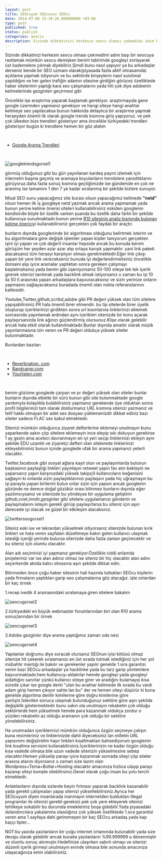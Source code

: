 ```yaml
---
layout: post
title: SEOcuyum SEOcusun SEOcu
date: 2014-07-08 15:39:26.000000000 +03:00
type: post
published: true
status: publish
categories: analiz
description: Sizinde dikkatinizi herkesin seocu olması çekmedimi adım başı bir seocuya rastlamak mümkün seocu demişken benim tabirimde googleyi zorlayarak
---
```


Sizinde dikkatinizi herkesin seocu olması çekmedimi adım başı bir seocuya rastlamak mümkün seocu demişken benim tabirimde googleyi zorlayarak üst kademelere çıkmak diyebiliriz.Şimdi bunu nasıl yapıyor ya bu arkadaşlar derseniz bende bir SEO uzmanı olarak(piyasada fazla aktif olmasamda) açıklama yapmak istiyorum ve bu sektörde birşeylerin nasıl suistimal yapıldığını ve her gelen trafiğin adamın sitesine girdiğini görücez özelliklede haber sitelerinin yaptığı kara seo çalışmalarını yada hiti çok diye adobenin kelimelerinde gezginleri geçirmesi gibi

Öncelikle işe araştırma yaparak başlamak gerekiyor. araştırmayıda gene google üzerinden yapmanız gerekiyor ve hangi siteye hangi anahtar kelimeye seo yapılacaksa bunun hakkında detaylıca bir araştırma yapmak herşeyden önemli ilk olarak google trends kısmına giriş yapıyoruz. ve pek çok ülkeden bize trendleri gösteriyor ama öncelikle türkiyedeki trendleri gösteriyor bugün ki trendlere hemen bir göz atalım

&nbsp;

- [Google Arama Trendleri](https://www.google.com.tr/trends/)

&nbsp;

![googletrendsgorsel1](/assets/googletrendsgorsel1.png)

görmüş olduğunuz gibi bu gün yayınlanan kardeş payını izlemek için internetin başına geçmiş ve aramaya koyulanların trendslere yansıttıklarını görüyoruz.daha fazla sonuç kısmına geçtiğimizde ise gündemde en çok ne aranmış ise tamamını 1 den 7 ye kadar sıralanmış bir şekilde bizlere sunuyor.

Misal SEO sunu yapacağımız site burası olsun yapacağımız kelimede **"netd"** olsun hemen ilk iş googleye netd yazmak ancak arama yapmamak yada bunun yerine kelime önerisi siteleri kullanabilirsiniz eskiden googlenin kendisinde böyle bir özellik varken şuanda bu özellik daha farklı bir şekilde kullanıcıya sunulmaktadır.bunun yerine [R10 sitesinin analiz kısmında bulunan kelime önerici](http://analiz.r10.net/kelime-onerici/)yi kullanabilirsiniz gerçekten çok faydalı bir araçtır.

bunların dışında googleninde bir algoritması olduğunu belirtmek isterim ve bu algoritmalara göre değişik işlemler yapan kişiler tanıyorum gerçekten işini iyi yapan ve çok değerli insanlar hepside ancak bu konuda benim görüşüm her şeyden azar azar alıp ortaya karışık yapmaktır. yani link paketi alacaksanız tüm herşeyi karşılıyor olması gerekmektedir.Eğer link çıkışı yapan bir yere link verecekseniz bunuda iyi değerlendirmelisiniz öncelikle domaini alıp iyice aramalar yaptıktan sonra gereken çalışmayı başlatmalısınız.yada benim gibi üşeniyorsanız 50-100 siteye tek tek içerik girerek sitenizi tanıtmak yada backlink almak istiyorsanız o zaman bu işi 10 ila 50 tl arasında yapan arkadaşlara başvuracaksınız ve sizin yerinize onların yapmasını sağlayacaksınız buradada önemli olan nokta referanslarının kalitesidir.

Youtube,Twitter,github,scribd,adobe gibi PR değeri yüksek olan tüm sitelere yapışabilirsiniz.PR hala önemli birer etmendir. bu tip sitelerde birer üyelik oluşturup içeriklerinizi girdikten sonra url kısımlarına linklerinizi eklemek sonrasında yayınlamak ardından aynı içerikleri sitenizde bir konu açarak paylaşırsanızda link ağınızı güçlendirmiş olursunuz.Klişe olarak gelebilir ancak hala etkili olarak kullanılmaktadır.Bunlar dışında amatör olarak müzik yayınlanmasına izin veren ve PR değeri oldukça yüksek siteler bulunmaktadır.

Bunlardan bazıları

&nbsp;

- [Reverbnation. com](http://reverbnation.com)
- [Bandcamp.com](https://bandcamp.com/)
- [Yourlisten.com](http://yourlisten.com/)

&nbsp;

benim gözüme googlede çarpan ve pr değeri yüksek olan siteler bunlar bunların dışında elbette bir sürü bunun gibi site bulunmaktadır google yardımıyla kolaylıkla bulabilirsiniz yapmanız gerekende üye olduktan sonra profil bilgilerinizi tam olarak doldurmanız URL kısmına sitenizi yazmanız ve telif hakkı olmayan bir adet ses dosyası yüklemenizdir dikkat ediniz bazı siteler sadece FLAC ses kabul etmektedir.

Sitenizi mümkün olduğunca ziyaret defterlerine eklemeyi unutmayın bunu yaparkende sakın çöp sitelere eklemeyin ince eleyip sıkı dokuyun gerekirse 1 ay gezin ama aceleci davranmayın en iyi yeri seçip linklerinizi ekleyin aynı şekilde EDU uzantılı ve ziyaretçi defteri olan sitelerede linklerinizi ekleyebilirsiniz bunun içinde googlede ufak bir arama yapmanız yeterli olacaktır.

Twitter,facebook gibi sosyal ağlara kayıt olun ve paylaşımlarda bulunun başkasının paylaştığı linkleri yayınlayın retweet yapın fav atın bekleyin ne yaparsanız yapın karşınızdaki yüksek takipçili kullanıcıların beğenisini sağlayın ki onlarda sizin paylaştıklarınızı paylaşsın yada hiç uğraşmayın bu işi parayla yapan birilerini bulun onlar sizin için yapsın ancak googlenin gözünde ne derece doğal gözükür orası bilinmez bunların dışında eğer yazılımcıysanız ve sitenizde bu yöndeyse bir uygulama geliştirin github,cnet,inndir,gezginler gibi sitelere uygulamanızı gönderin ve paylaşmalarını isteyin gerekli görüp paylaşırlarsa bu siteniz için aşırı derecede iyi olacak ve güzel bir etkileşim alacaksınız.

![twitterseogorsel1](/assets/twitterseogorsel1.jpg)

Siteniz eski ise ve tekrardan yükselmek istiyorsanız sitenizde bulunan kırık linkleri ve hata veren sayfaları düzeltmeye bakın gelen kullanıcı ulaşmak istediği içeriği yerinde bulursa sitenizde daha fazla zaman geçirecektir ve bu siteniz için olumlu olacaktır.

Alan adı seçiminizi iyi yapmanız gerekiyor.Özellikle ciddi anlamda projeleriniz var ise alan adınız olmaz ise siteniz bir hiç olacaktır alan adını seçerkende akılda kalıcı olmasına aşırı şekilde dikkat edin.

Bitirmeden önce çoğu haber sitesinin hali hazırda tuttukları SEOcu kişilerin yada firmaların yaptıkları garip seo çalışmalarına göz atacağız. işte onlardan bir kaç örnek

1.recep ivedik 4 aramasındaki sıralamaya giren sitelere bakalım

![seocugorsel2](/assets/seocugorsel2.png)

2.türkiyedeki en büyük webmaster forumlarından biri olan R10 arama sonuçlarından bir örnek

![seocugorsel3](/assets/seocugorsel3.png)

3.Adobe gezginler diye arama yaptığımız zaman oda nesi

![seocugorsel4](/assets/seocugorsel4-e1404447577788.png)

Yapılanlar doğrumu diye soracak olursanız SEOnun iyisi kötüsü olmaz sitenize hit çekerek sıralamanızı en üst sırada tutmak istediğiniz için her yol mübahtır mantığı ile bakılır ve gerekenler yapılır genelde 1.sıra garantisi veren bazı SEOcu arkadaşlar ya hacklinke yada bu tarz garip yöntemlere başvurmaktadır.hem kullanıcıyı aldatırlar hemde googleyi yada googleyi aldattığını sanırlar çünkü kullanıcı siteye girer ve aradığını bulamayıp kısa sürede çıkar ise google derki "ulan bu anahtar kelimede ilk sırada bu vardı adam girip hemen çıkıyor sahte lan bu" der ve hemen siteyi düşürür ki buna genelde algoritma denilir kimilerine göre doğru kimilerine göre yanlıştır.İstenilen sonuca ulaşmak bulunduğunuz sektöre göre aşırı şekilde değişiklik göstermektedir bunu sakın ola unutmayın rekabetin çok olduğu sektörlerde hem yükselmek hemde para kazanmak oldukça zordur o yüzden rekabetin az olduğu aramanın çok olduğu bir sektöre yönelebilirsiniz.

Ha unutmadan içeriklerinizi mümkün olduğunca özgün seçmeye çalışın buna resimleriniz ve linklerinizde dahil diyeceksiniz lan milletin URL yapısınımı değiştirelim hayır linkleri kısaltmaktan bahsediyorum googlenin link kısaltma servisini kullanabilirsiniz.İçeriklerinizin ne kadar özgün olduğu kısa vadede olmasa bile uzun vadede sitenizin yükselmesine sebep olacaktır.Hemen yükselip parayı iyice kazanmak sonrada siteyi çöp siteler arasına atarım diyorsanız o zaman size lazım olan Wordpress+Tema+Botlar+Hosting olacaktır amacınıza hızlıca ulaşıp parayı kazanıp siteyi komple silebilirsiniz.Genel olarak çoğu insan bu yolu tercih etmektedir.

Anlatılanların dışında sizlerde beyin fırtınası yaparak backlink kazanabilir yada gerekli çalışmaları yapıp sitenizi yükseltebilirsiniz.Ayrıca her SEOcuyum diyen insanlarada inanmayın internetden buldukları illegal programlar ile sitenizi gerekli gereksiz pek çok yere ekleyerek sitenizi tehlikeye sokabilir bu durumda emekleriniz boşa gidebilir.Yada piyasadaki dolandırıcılara yakalanma olasılığınız çok yüksek özelliklede 1.sıra garantisi veren ama 1.sayfaya dahi getiremeyen bir kaç SEOcu arkadaş yada kap kaççı tipler...

NOT:bu yazıda yazılanların bir çoğu internet ortamında bulunabilir yada size devaju olarak gelebilir ancak burada yazılanların %99.999999 u denenmiştir ve olumlu sonuç alınmıştır.Hedefinize ulaşırken sabırlı olmayı ve sitenizi düzenli içerik girmeyi unutmayın eninde olmasa bile sonunda amacınıza ulaşacağınıza emin olabilirsiniz.
